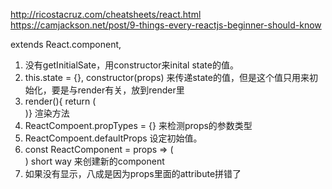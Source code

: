 http://ricostacruz.com/cheatsheets/react.html
https://camjackson.net/post/9-things-every-reactjs-beginner-should-know

extends React.component,
1.  没有getInitialSate，用constructor来inital state的值。
2.  this.state = {}, constructor(props) 来传递state的值，但是这个值只用来初始化，要是与render有关，放到render里
3.  render(){ return ( <div></div> )} 渲染方法
4.  ReactCompoent.propTypes = {} 来检测props的参数类型
5.  ReactCompoent.defaultProps 设定初始值。
6.  const ReactComponent = props => ( <div></div> ) short way 来创建新的component
7.  如果没有显示，八成是因为props里面的attribute拼错了
